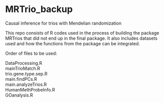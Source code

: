 # MRTrio_backup
Causal inference for trios with Mendelian randomization

This repo consists of R codes used in the process of building the package MRTrios that did not end up in the final package. It also includes datasets used and how the functions from the package can be integrated.

Order of files to be used:

DataProcessing.R    
mainTrioMatch.R  
trio.gene.type.sep.R     
main.findPCs.R    
main.analyzeTrios.R    
HumanMethProbeInfo.R     
GOanalysis.R    
